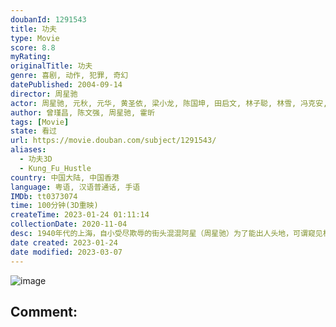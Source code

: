 ```yaml
---
doubanId: 1291543
title: 功夫
type: Movie
score: 8.8
myRating: 
originalTitle: 功夫
genre: 喜剧, 动作, 犯罪, 奇幻
datePublished: 2004-09-14
director: 周星驰
actor: 周星驰, 元秋, 元华, 黄圣依, 梁小龙, 陈国坤, 田启文, 林子聪, 林雪, 冯克安, 释彦能, 冯小刚, 袁祥仁, 张一白, 赵志凌, 董志华, 何文辉, 陈凯师, 贾康熙, 林子善, 任珈锐, 王仕颖, 冯勉恒, 范湉湉, 杨能, 黄锐民, 姜瑰瑾, 丁小龙, 张明明, 钱升玮, 林志泰, 阮昊天, 程守一
author: 曾瑾昌, 陈文强, 周星驰, 霍昕
tags: [Movie]
state: 看过
url: https://movie.douban.com/subject/1291543/
aliases:
  - 功夫3D
  - Kung_Fu_Hustle
country: 中国大陆, 中国香港
language: 粤语, 汉语普通话, 手语
IMDb: tt0373074
time: 100分钟(3D重映)
createTime: 2023-01-24 01:11:14
collectionDate: 2020-11-04
desc: 1940年代的上海，自小受尽欺辱的街头混混阿星（周星驰）为了能出人头地，可谓窥见机会的缝隙就往里钻，今次他盯上行动日益猖獗的黑道势力“斧头帮”，想借之大名成就大业。阿星假冒“斧头帮”成员试图在一个叫...
date created: 2023-01-24
date modified: 2023-03-07
---
```


![image](p2219011938.jpg)

Comment:
---

